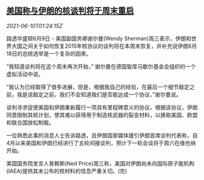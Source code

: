 <!--1623288663000-->
[美国称与伊朗的核谈判将于周末重启](https://cn.reuters.com/article/us-iran-nuclear-talk-0610-idCNKCS2DM03C)
------

<div><i>2021-06-10T01:24:15Z</i></div><p>路透华盛顿6月9日 - 美国副国务卿谢尔曼(Wendy Sherman)周三表示，伊朗和世界大国之间关于如何恢复2015年核协议的谈判将在本周末恢复，并补充说伊朗6月18日的总统选举是一个复杂的因素。</p><p>“我知道谈判将在这个周末再次开始，” 谢尔曼在德国智库马歇尔基金会组织的一个虚拟活动中说。</p><p>“我认为已经取得了很多进展，但是，根据我自己的经验，在最后一个细节敲定之前，我是说敲定之前，我们不会知道我们是否能达成一个协议，”谢尔曼说。</p><p>谈判寻求促使美国和伊朗重新履行一项具有里程碑意义的协议，根据该协议，伊朗同意限制其核计划，使其难以获得用于制造核武器的裂变材料，以换取美国、欧盟和联合国放松制裁。</p><p>一位熟悉此事的消息人士告诉路透，且伊朗国家媒体援引伊朗首席谈判代表称，自4月以来美国和伊朗已经进行了五轮间接谈判，预计下一轮会谈将于周六在维也纳开始。</p><p>美国国务院发言人普赖斯(Ned Price)周三称，美国对伊朗尚未向国际原子能机构(IAEA)提供其未公布的核材料的信息严重关切。(完)</p>

